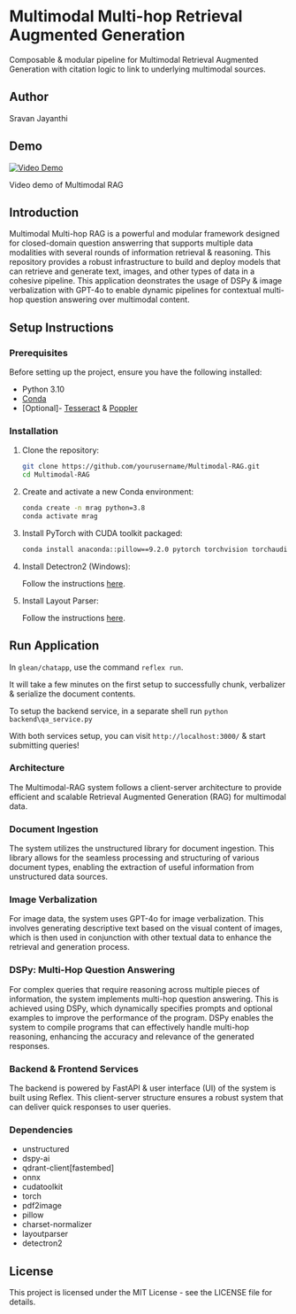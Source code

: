 # Multimodal Multi-hop Retrieval Augmented Generation
Composable & modular pipeline for Multimodal Retrieval Augmented Generation with citation logic to link to underlying multimodal sources.

## Author
Sravan Jayanthi

## Demo
[![Video Demo](https://img.youtube.com/vi/hofZwGcOcGM/0.jpg)](https://www.youtube.com/watch?v=hofZwGcOcGM)

<!-- <video width="320" height="240" controls>
  <source src="video/ChatappNarration.mp4" type="video/mp4">
</video> -->


Video demo of Multimodal RAG

## Introduction

Multimodal Multi-hop RAG is a powerful and modular framework designed for closed-domain question answerring that supports multiple data modalities with several rounds of information retrieval & reasoning. This repository provides a robust infrastructure to build and deploy models that can retrieve and generate text, images, and other types of data in a cohesive pipeline. This application deonstrates the usage of DSPy & image verbalization with GPT-4o to enable dynamic pipelines for contextual multi-hop question answering over multimodal content.

## Setup Instructions

### Prerequisites

Before setting up the project, ensure you have the following installed:

- Python 3.10
- [Conda](https://docs.conda.io/projects/conda/en/latest/user-guide/install/index.html)
- [Optional]- [Tesseract](https://github.com/tesseract-ocr/tesseract) & [Poppler](https://poppler.freedesktop.org/)


### Installation

1. Clone the repository:

    ```sh
    git clone https://github.com/yourusername/Multimodal-RAG.git
    cd Multimodal-RAG
    ```

2. Create and activate a new Conda environment:

    ```sh
    conda create -n mrag python=3.8
    conda activate mrag
    ```
3. Install PyTorch with CUDA toolkit packaged:

    ```sh
    conda install anaconda::pillow==9.2.0 pytorch torchvision torchaudio pytorch-cuda=11.8 -c pytorch -c nvidia
    ```

4. Install Detectron2 (Windows):

    Follow the instructions [here](https://ivanpp.cc/detectron2-walkthrough-windows/#step3installdetectron2).

5. Install Layout Parser:

    Follow the instructions [here](https://layout-parser.readthedocs.io/en/latest/notes/installation.html).



## Run Application

In `glean/chatapp`, use the command `reflex run`.

It will take a few minutes on the first setup to successfully chunk, verbalizer & serialize the document contents.

To setup the backend service, in a separate shell run `python backend\qa_service.py`

With both services setup, you can visit `http://localhost:3000/` & start submitting queries!


### Architecture
The Multimodal-RAG system follows a client-server architecture to provide efficient and scalable Retrieval Augmented Generation (RAG) for multimodal data.

### Document Ingestion
The system utilizes the unstructured library for document ingestion. This library allows for the seamless processing and structuring of various document types, enabling the extraction of useful information from unstructured data sources.

### Image Verbalization
For image data, the system uses GPT-4o for image verbalization. This involves generating descriptive text based on the visual content of images, which is then used in conjunction with other textual data to enhance the retrieval and generation process.

### DSPy: Multi-Hop Question Answering
For complex queries that require reasoning across multiple pieces of information, the system implements multi-hop question answering. This is achieved using DSPy, which dynamically specifies prompts and optional examples to improve the performance of the program. DSPy enables the system to compile programs that can effectively handle multi-hop reasoning, enhancing the accuracy and relevance of the generated responses.

### Backend & Frontend Services
The backend is powered by FastAPI & user interface (UI) of the system is built using Reflex. This client-server structure ensures a robust system that can deliver quick responses to user queries.


### Dependencies
- unstructured
- dspy-ai
- qdrant-client[fastembed]
- onnx
- cudatoolkit
- torch
- pdf2image
- pillow
- charset-normalizer
- layoutparser
- detectron2


## License
This project is licensed under the MIT License - see the LICENSE file for details.

